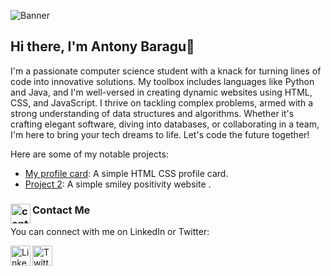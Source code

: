 <!-- Banner -->
![Banner](https://b-aragu.github.io/profile-card/Screenshot%20from%202023-02-19%2009-27-34.png)

## Hi there, I'm Antony Baragu👋

I'm a passionate computer science student with a knack for turning lines of code into innovative solutions. My toolbox includes languages like Python and Java, and I'm well-versed in creating dynamic websites using HTML, CSS, and JavaScript. I thrive on tackling complex problems, armed with a strong understanding of data structures and algorithms. Whether it's crafting elegant software, diving into databases, or collaborating in a team, I'm here to bring your tech dreams to life. Let's code the future together!

Here are some of my notable projects:

- [My profile card](https://github.com/b-aragu/profile-card): A simple HTML CSS profile card.
- [Project 2](https://b-aragu.github.io/smile-/): A simple smiley positivity website .


### Contact Me [<img align="left" alt="contact" width="32px" src="https://img.icons8.com/external-flaticons-lineal-color-flat-icons/64/null/external-social-network-social-media-agency-flaticons-lineal-color-flat-icons.png" />](https://wa.link/zpj74r)

You can connect with me on LinkedIn or Twitter:

[<img align="left" alt="LinkedIn" width="32px" src="https://img.icons8.com/color/48/000000/linkedin.png" />](https://linkedin.com/in/antony-baragu-5a4228252)
[<img align="left" alt="Twitter" width="32px" src="https://img.icons8.com/stickers/100/null/twitter.png" />](https://twitter.com/b_aragu)

<!--
**antonybaragu/antonybaragu** is a ✨ _special_ ✨ repository because its `README.md` (this file) appears on your GitHub profile.
-->
